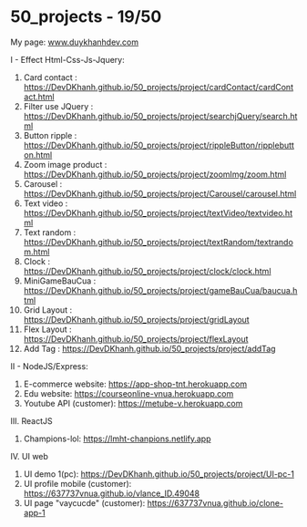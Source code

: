 # 50_projects - 19/50

My page: www.duykhanhdev.com

I - Effect Html-Css-Js-Jquery:

1. Card contact :
   https://DevDKhanh.github.io/50_projects/project/cardContact/cardContact.html
2. Filter use JQuery :
   https://DevDKhanh.github.io/50_projects/project/searchjQuery/search.html
3. Button ripple :
   https://DevDKhanh.github.io/50_projects/project/rippleButton/ripplebutton.html
4. Zoom image product :
   https://DevDKhanh.github.io/50_projects/project/zoomImg/zoom.html
5. Carousel :
   https://DevDKhanh.github.io/50_projects/project/Carousel/carousel.html
6. Text video :
   https://DevDKhanh.github.io/50_projects/project/textVideo/textvideo.html
7. Text random :
   https://DevDKhanh.github.io/50_projects/project/textRandom/textrandom.html
8. Clock : https://DevDKhanh.github.io/50_projects/project/clock/clock.html
9. MiniGameBauCua :
   https://DevDKhanh.github.io/50_projects/project/gameBauCua/baucua.html
10. Grid Layout : https://DevDKhanh.github.io/50_projects/project/gridLayout
11. Flex Layout : https://DevDKhanh.github.io/50_projects/project/flexLayout
12. Add Tag : https://DevDKhanh.github.io/50_projects/project/addTag

II - NodeJS/Express:

1. E-commerce website: https://app-shop-tnt.herokuapp.com
2. Edu website: https://courseonline-vnua.herokuapp.com
3. Youtube API (customer): https://metube-v.herokuapp.com

III. ReactJS

1. Champions-lol: https://lmht-chanpions.netlify.app

IV. UI web

1. UI demo 1(pc): https://DevDKhanh.github.io/50_projects/project/UI-pc-1
2. UI profile mobile (customer): https://637737vnua.github.io/vlance_ID.49048
3. UI page "vaycucde" (customer): https://637737vnua.github.io/clone-app-1
